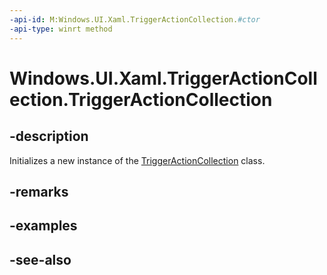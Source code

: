 ```yaml
---
-api-id: M:Windows.UI.Xaml.TriggerActionCollection.#ctor
-api-type: winrt method
---
```


<!-- Method syntax
public TriggerActionCollection()
-->

# Windows.UI.Xaml.TriggerActionCollection.TriggerActionCollection

## -description
Initializes a new instance of the [TriggerActionCollection](triggeractioncollection.md) class.


## -remarks

## -examples

## -see-also
